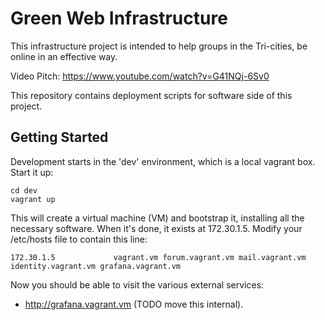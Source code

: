 # Green Web Infrastructure

This infrastructure project is intended to help groups in the
Tri-cities, be online in an effective way.

Video Pitch: https://www.youtube.com/watch?v=G41NQj-6Sv0

This repository contains deployment scripts for software
side of this project.

## Getting Started

Development starts in the 'dev' environment, which is a local vagrant
box. Start it up:

    cd dev
    vagrant up

This will create a virtual machine (VM) and bootstrap it, installing
all the necessary software.  When it's done, it exists at 172.30.1.5. Modify
your /etc/hosts file to contain this line:

    172.30.1.5             vagrant.vm forum.vagrant.vm mail.vagrant.vm identity.vagrant.vm grafana.vagrant.vm

Now you should be able to visit the various external services:

  - http://grafana.vagrant.vm (TODO move this internal).

